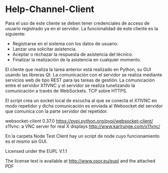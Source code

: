 # Help-Channel-Client

Para el uso de este cliente se deben tener credenciales de acceso de usuario registrado ya en el servidor.
La funcionalidad de este cliente es la siguiente:
- Registrarse en el sistema con los datos de usuario.
- Lanzar una solicitar asistencia.
- Aceptar o rechazar la respuesta de asistencia del técnico.
- Finalizar la realización de la asistencia en cualquier momento.

El cliente que realiza la tarea anterior está realizado en Python, su GUI usando las libreras Qt.
La comunicación con el servidor se realiza mediante servicios web de tipo REST para las tareas de gestión.
La comunicación entre el servidor X11VNC y el servidor se realiza tunelizando la comunicación a través de WebSockets. TCP sobre HTTPS.

El script crea un socket local de escucha al que se conecta el X11VNC en modo repetidor y dicha comunicación es enviada al Websocket del servidor que comunica con la parte servidor del repetidor.

websocket-client 0.37.0 
    https://pypi.python.org/pypi/websocket-client/ 
x11vnc: a VNC server for real X displays 
    http://www.karlrunge.com/x11vnc/

En la carpeta Node Test Client hay un script de node cuyo funcionamiento es el mismo sin GUI.

Licensed under the EUPL V.1.1

The license text is available at http://www.osor.eu/eupl and the attached PDF
